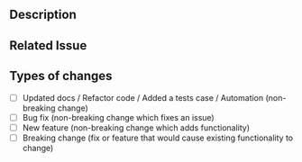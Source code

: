 <!-- Provide a general summary of your changes in the Title above -->

## Description

<!-- Describe your changes in detail -->

## Related Issue
<!-- Reference the related issue by using Issue #42 syntax of use the Fix #42 in one of the commits -->

## Types of changes

<!-- What types of changes does your code introduce? Put an `x` in one boxe that apply: -->

- [ ] Updated docs / Refactor code / Added a tests case / Automation (non-breaking change)
- [ ] Bug fix (non-breaking change which fixes an issue)
- [ ] New feature (non-breaking change which adds functionality)
- [ ] Breaking change (fix or feature that would cause existing functionality to change)

